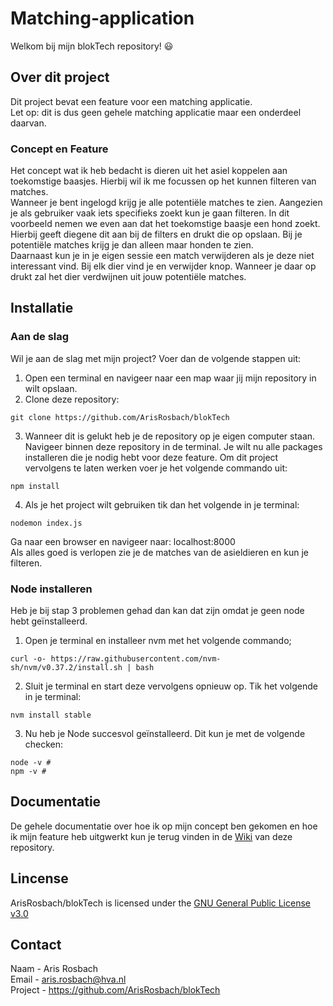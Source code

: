 # Matching-application
Welkom bij mijn blokTech repository! :smiley:

## Over dit project
Dit project bevat een feature voor een matching applicatie. <br>
Let op: dit is dus geen gehele matching applicatie maar een onderdeel daarvan.

### Concept en Feature
Het concept wat ik heb bedacht is dieren uit het asiel koppelen aan toekomstige baasjes. 
Hierbij wil ik me focussen op het kunnen filteren van matches. <br>
Wanneer je bent ingelogd krijg je alle potentiële matches te zien. Aangezien je als gebruiker vaak iets specifieks zoekt kun je gaan filteren. In dit voorbeeld nemen we even aan dat het toekomstige baasje een hond zoekt. Hierbij geeft diegene dit aan bij de filters en drukt die op opslaan. Bij je potentiële matches krijg je dan alleen maar honden te zien. <br>
Daarnaast kun je in je eigen sessie een match verwijderen als je deze niet interessant vind. Bij elk dier vind je en verwijder knop. Wanneer je daar op drukt zal het dier verdwijnen uit jouw potentiële matches.


## Installatie 
### Aan de slag
Wil je aan de slag met mijn project? Voer dan de volgende stappen uit: <br>
1.	Open een terminal en navigeer naar een map waar jij mijn repository in wilt opslaan.
2.	Clone deze repository:
```
git clone https://github.com/ArisRosbach/blokTech
```
3.  Wanneer dit is gelukt heb je de repository op je eigen computer staan. Navigeer binnen deze repository in de terminal. Je wilt nu alle packages installeren die je nodig hebt voor deze feature. Om dit project vervolgens te laten werken voer je het volgende commando uit: <br>
```
npm install
```
4.	Als je het project wilt gebruiken tik dan het volgende in je terminal:
```
nodemon index.js
```
Ga naar een browser en navigeer naar: localhost:8000 <br>
Als alles goed is verlopen zie je de matches van de asieldieren en kun je filteren. <br>

### Node installeren
Heb je bij stap 3 problemen gehad dan kan dat zijn omdat je geen node hebt geïnstalleerd. 
1.  Open je terminal en installeer nvm met het volgende commando;
```
curl -o- https://raw.githubusercontent.com/nvm-sh/nvm/v0.37.2/install.sh | bash
```
2.  Sluit je terminal en start deze vervolgens opnieuw op. Tik het volgende in je terminal:
```
nvm install stable
```
3.  Nu heb je Node succesvol geïnstalleerd. Dit kun je met de volgende checken:
```
node -v # 
npm -v # 
```


## Documentatie
De gehele documentatie over hoe ik op mijn concept ben gekomen en hoe ik mijn feature heb uitgwerkt kun je terug vinden in de [Wiki](https://github.com/ArisRosbach/blokTech/wiki) van deze repository. 


## Lincense
ArisRosbach/blokTech is licensed under the [GNU General Public License v3.0](https://github.com/ArisRosbach/blokTech/blob/main/LICENSE)

## Contact
Naam -  Aris Rosbach <br>
Email - aris.rosbach@hva.nl <br>
Project - https://github.com/ArisRosbach/blokTech
